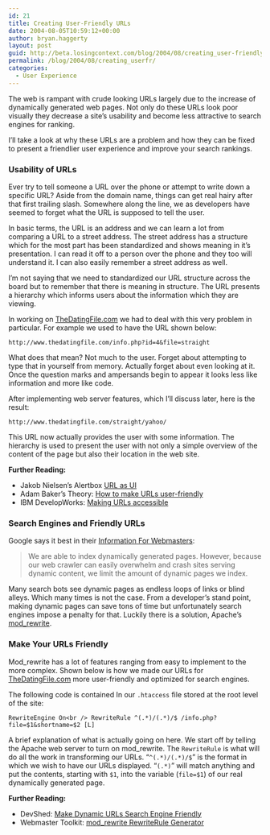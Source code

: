 ```yaml
---
id: 21
title: Creating User-Friendly URLs
date: 2004-08-05T10:59:12+00:00
author: bryan.haggerty
layout: post
guid: http://beta.losingcontext.com/blog/2004/08/creating_user-friendly_urls.php
permalink: /blog/2004/08/creating_userfr/
categories:
  - User Experience
---
```

The web is rampant with crude looking URLs largely due to the increase of dynamically generated web pages. Not only do these URLs look poor visually they decrease a site&#8217;s usability and become less attractive to search engines for ranking.

I&#8217;ll take a look at why these URLs are a problem and how they can be fixed to present a friendlier user experience and improve your search rankings.

### Usability of URLs

Ever try to tell someone a URL over the phone or attempt to write down a specific URL? Aside from the domain name, things can get real hairy after that first trailing slash. Somewhere along the line, we as developers have seemed to forget what the URL is supposed to tell the user.

In basic terms, the URL is an address and we can learn a lot from comparing a URL to a street address. The street address has a structure which for the most part has been standardized and shows meaning in it&#8217;s presentation. I can read it off to a person over the phone and they too will understand it. I can also easily remember a street address as well.

I&#8217;m not saying that we need to standardized our URL structure across the board but to remember that there is meaning in structure. The URL presents a hierarchy which informs users about the information which they are viewing.

In working on [TheDatingFile.com](http://www.thedatingfile.com "Visit TheDatingFile.com") we had to deal with this very problem in particular. For example we used to have the URL shown below:

`http://www.thedatingfile.com/info.php?id=4&file=straight`

What does that mean? Not much to the user. Forget about attempting to type that in yourself from memory. Actually forget about even looking at it. Once the question marks and ampersands begin to appear it looks less like information and more like code.

After implementing web server features, which I&#8217;ll discuss later, here is the result:

`http://www.thedatingfile.com/straight/yahoo/`

This URL now actually provides the user with some information. The hierarchy is used to present the user with not only a simple overview of the content of the page but also their location in the web site.

**Further Reading:**

  * Jakob Nielsen&#8217;s Alertbox [URL as UI](http://www.useit.com/alertbox/990321.html)
  * Adam Baker&#8217;s Theory: [How to make URLs user-friendly](http://www.merges.net/theory/20010305.html)
  * IBM DevelopWorks: [Making URLs accessible](http://www-106.ibm.com/developerworks/web/library/us-cranky8.html?dwzone=web)

### Search Engines and Friendly URLs

Google says it best in their [Information For Webmasters](http://www.google.com/webmasters/2.html):

<blockquote cite="http://www.google.com/webmasters/2.html">
  <p>
    We are able to index dynamically generated pages. However, because our web crawler can easily overwhelm and crash sites serving dynamic content, we limit the amount of dynamic pages we index.
  </p>
</blockquote>

Many search bots see dynamic pages as endless loops of links or blind alleys. Which many times is not the case. From a developer&#8217;s stand point, making dynamic pages can save tons of time but unfortunately search engines impose a penalty for that. Luckily there is a solution, Apache&#8217;s [mod_rewrite](http://httpd.apache.org/docs/mod/mod_rewrite.html "Learn more about mod_rewrite from Apache").

### Make Your URLs Friendly

Mod_rewrite has a lot of features ranging from easy to implement to the more complex. Shown below is how we made our URLs for [TheDatingFile.com](http://www.thedatingfile.com "Visit TheDatingFile.com") more user-friendly and optimized for search engines.

The following code is contained In our `.htaccess` file stored at the root level of the site:

`RewriteEngine On<br />
RewriteRule ^(.*)/(.*)/$ /info.php?file=$1&shortname=$2 [L]`

A brief explanation of what is actually going on here. We start off by telling the Apache web server to turn on mod_rewrite. The `RewriteRule` is what will do all the work in transforming our URLs. &#8220;`^(.*)/(.*)/$`&#8221; is the format in which we wish to have our URLs displayed. &#8220;`(.*)`&#8221; will match anything and put the contents, starting with `$1`, into the variable (`file=$1`) of our real dynamically generated page.

**Further Reading:**

  * DevShed: [Make Dynamic URLs Search Engine Friendly](http://www.devarticles.com/c/a/Web-Services/Make-Dynamic-URLs-Search-Engine-Friendly/) 
  * Webmaster Toolkit: [mod_rewrite RewriteRule Generator](http://www.webmaster-toolkit.com/mod_rewrite-rewriterule-generator.shtml)